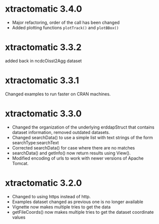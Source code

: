 # xtractomatic 3.4.0

- Major refactoring,  order of the call has been changed
- Added plotting functions `plotTrack()` and `plotBBox()`

# xtractomatic 3.3.2

added back in ncdcOisst2Agg dataset

# xtractomatic 3.3.1

Changed examples to run faster on CRAN machines.

# xtractomatic 3.3.0

* Changed the organization of the underlying erddapStruct that contains dataset information, removed outdated datasets.
* Changed searchData() to use a simple list with text strings of the form searchType:searchText
* Corrected searchData() for case where there are no matches
* searchData() and getInfo() now return results using View().
* Modified encoding of urls to work with newer versions of Apache Tomcat.




# xtractomatic 3.2.0

* Changed to using https instead of http.
* Examples dataset changed as previous one is no longer available
* Vignette now makes multiple tries to get the data
* getFileCoords() now makes multiple tries to get the dataset coordinate values
